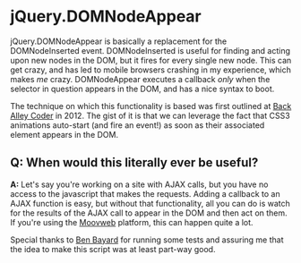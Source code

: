 # jQuery.DOMNodeAppear

jQuery.DOMNodeAppear is basically a replacement for the DOMNodeInserted event. DOMNodeInserted is useful for finding and acting upon new nodes in the DOM, but it fires for every single new node. This can get crazy, and has led to mobile browsers crashing in my experience, which makes *me* crazy. DOMNodeAppear executes a callback *only* when the selector in question appears in the DOM, and has a nice syntax to boot.

The technique on which this functionality is based was first outlined at [Back Alley Coder](http://www.backalleycoder.com/2012/04/25/i-want-a-damnodeinserted/) in 2012. The gist of it is that we can leverage the fact that CSS3 animations auto-start (and fire an event!) as soon as their associated element appears in the DOM.

## Q: When would this literally ever be useful?
**A:** Let's say you're working on a site with AJAX calls, but you have no access to the javascript that makes the requests. Adding a callback to an AJAX function is easy, but without that functionality, all you can do is watch for the results of the AJAX call to appear in the DOM and then act on them. If you're using the [Moovweb](https://github.com/moovweb) platform, this can happen quite a lot.

Special thanks to [Ben Bayard](https://github.com/benbayard) for running some tests and assuring me that the idea to make this script was at least part-way good.
